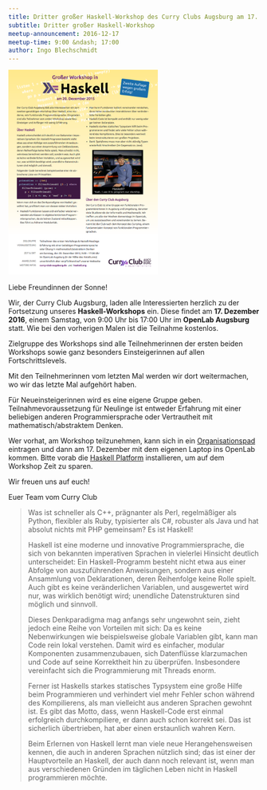 ```yaml
---
title: Dritter großer Haskell-Workshop des Curry Clubs Augsburg am 17. Dezember 2016
subtitle: Dritter großer Haskell-Workshop
meetup-announcement: 2016-12-17
meetup-time: 9:00 &ndash; 17:00
author: Ingo Blechschmidt
---
```


<div class="right">
  <a href="/files/haskellworkshop-plakat2.pdf">
    <img width="300" src="/files/haskellworkshop-plakat2.png" />
  </a>
</div>

Liebe Freundinnen der Sonne!

Wir, der Curry Club Augsburg, laden alle Interessierten herzlich zu der Fortsetzung unseres
**Haskell-Workshops** ein. Diese findet am **17. Dezember 2016**,
einem Samstag, von 9:00 Uhr bis 17:00 Uhr im **OpenLab Augsburg** statt. Wie
bei den vorherigen Malen ist die Teilnahme kostenlos.

Zielgruppe des Workshops sind alle Teilnehmerinnen der ersten beiden Workshops
sowie ganz besonders Einsteigerinnen auf allen Fortschrittslevels.

Mit den Teilnehmerinnen vom letzten Mal werden wir dort weitermachen, wo wir das letzte Mal aufgehört haben.

Für Neueinsteigerinnen wird es eine eigene Gruppe geben.
Teilnahmevoraussetzung für Neulinge ist entweder Erfahrung mit einer beliebigen anderen
Programmiersprache oder Vertrautheit mit mathematisch/abstraktem Denken.

Wer vorhat, am Workshop teilzunehmen, kann sich in ein [Organisationspad][pad]
eintragen und dann am 17. Dezember mit dem eigenen Laptop ins OpenLab kommen.
Bitte vorab die [Haskell Platform][hs-platform] installieren, um auf dem
Workshop Zeit zu sparen.

Wir freuen uns auf euch!

Euer Team vom Curry Club

<!--more-->

> Was ist schneller als C++, prägnanter als Perl, regelmäßiger als Python,
> flexibler als Ruby, typisierter als C#, robuster als Java und hat
> absolut nichts mit PHP gemeinsam? Es ist Haskell!
> 
> Haskell ist eine moderne und innovative Programmiersprache, die sich von
> bekannten imperativen Sprachen in vielerlei Hinsicht deutlich
> unterscheidet: Ein Haskell-Programm besteht nicht etwa aus einer Abfolge
> von auszuführenden Anweisungen, sondern aus einer Ansammlung von
> Deklarationen, deren Reihenfolge keine Rolle spielt. Auch gibt es keine
> veränderlichen Variablen, und ausgewertet wird nur, was wirklich
> benötigt wird; unendliche Datenstrukturen sind möglich und sinnvoll.
> 
> Dieses Denkparadigma mag anfangs sehr ungewohnt sein, zieht jedoch eine
> Reihe von Vorteilen mit sich: Da es keine Nebenwirkungen wie
> beispielsweise globale Variablen gibt, kann man Code rein lokal
> verstehen. Damit wird es einfacher, modular Komponenten zusammenzubauen,
> sich Datenflüsse klarzumachen und Code auf seine Korrektheit hin zu
> überprüfen. Insbesondere vereinfacht sich die Programmierung mit Threads
> enorm.
> 
> Ferner ist Haskells starkes statisches Typsystem eine große Hilfe beim
> Programmieren und verhindert viel mehr Fehler schon während des
> Kompilierens, als man vielleicht aus anderen Sprachen gewohnt ist. Es
> gibt das Motto, dass, wenn Haskell-Code erst einmal erfolgreich
> durchkompiliere, er dann auch schon korrekt sei. Das ist sicherlich
> übertrieben, hat aber einen erstaunlich wahren Kern.
> 
> Beim Erlernen von Haskell lernt man viele neue Herangehensweisen kennen,
> die auch in anderen Sprachen nützlich sind; das ist einer der
> Hauptvorteile an Haskell, der auch dann noch relevant ist, wenn man aus
> verschiedenen Gründen im täglichen Leben nicht in Haskell programmieren
> möchte.


[pad]: https://ola.pads.ccc.de/haskell-workshop-2016
[hs-platform]: https://www.haskell.org/platform/
[hackage]: http://hackage.haskell.org/
